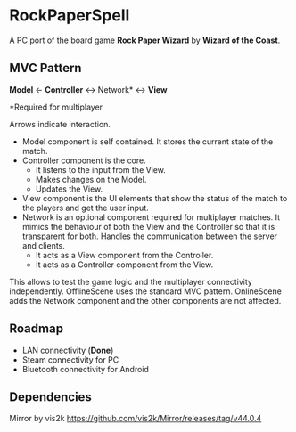# RockPaperSpell

A PC port of the board game **Rock Paper Wizard** by **Wizard of the Coast**.

## MVC Pattern

**Model** <- **Controller** <-> Network* <-> **View**

*Required for multiplayer

Arrows indicate interaction.

- Model component is self contained. It stores the current state of the match.
- Controller component is the core. 
  * It listens to the input from the View. 
  * Makes changes on the Model.
  * Updates the View.
- View component is the UI elements that show the status of the match to the players and get the user input.
- Network is an optional component required for multiplayer matches. It mimics the behaviour of both the View and the Controller so that it is transparent for both. Handles the communication between the server and clients.
  * It acts as a View component from the Controller.
  * It acts as a Controller component from the View.

This allows to test the game logic and the multiplayer connectivity independently. 
OfflineScene uses the standard MVC pattern.
OnlineScene adds the Network component and the other components are not affected.

## Roadmap

- LAN connectivity (**Done**)
- Steam connectivity for PC
- Bluetooth connectivity for Android

## Dependencies

Mirror by vis2k https://github.com/vis2k/Mirror/releases/tag/v44.0.4
